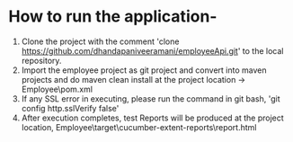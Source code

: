 # How to run the application-
1)  Clone the project with the comment 'clone https://github.com/dhandapaniveeramani/employeeApi.git' to the local repository.
2)	Import the employee project as git project and convert into maven projects and do maven clean install at the project location -> Employee\pom.xml
3)  If any SSL error in executing, please run the command in git bash, 'git config http.sslVerify false' 
4)	After execution completes, test Reports will be produced at the project location, Employee\target\cucumber-extent-reports\report.html
